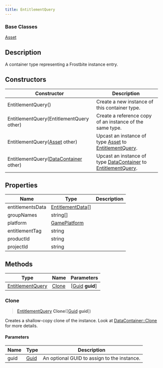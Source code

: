 ```yaml
---
title: EntitlementQuery
---
```

### Base Classes

[Asset](Asset)

## Description

A container type representing a Frostbite instance entry.

## Constructors

| Constructor                                                                 | Description                                                                                                             |
| --------------------------------------------------------------------------- | ----------------------------------------------------------------------------------------------------------------------- |
| EntitlementQuery()                                                          | Create a new instance of this container type.                                                                           |
| EntitlementQuery(EntitlementQuery other)                                    | Create a reference copy of an instance of the same type.                                                                |
| EntitlementQuery([Asset](Asset) other)                                      | Upcast an instance of type [Asset](Asset) to [EntitlementQuery](EntitlementQuery).                                      |
| EntitlementQuery([DataContainer](/vext/ref/shared/class/datacontainer) other) | Upcast an instance of type [DataContainer](/vext/ref/shared/class/datacontainer) to [EntitlementQuery](EntitlementQuery). |

## Properties

| Name             | Type                                   | Description |
| ---------------- | -------------------------------------- | ----------- |
| entitlementsData | [EntitlementData](EntitlementData)\[\] |             |
| groupNames       | string\[\]                             |             |
| platform         | [GamePlatform](GamePlatform)           |             |
| entitlementTag   | string                                 |             |
| productId        | string                                 |             |
| projectId        | string                                 |             |

## Methods

| Type                                 | Name            | Parameters                                     |
| ------------------------------------ | --------------- | ---------------------------------------------- |
| [EntitlementQuery](EntitlementQuery) | [Clone](#clone) | \[[Guid](/vext/ref/shared/class/guid) **guid**\] |

### Clone

> [EntitlementQuery](EntitlementQuery) **Clone**(\[[Guid](/vext/ref/shared/class/guid) **guid**\])

Creates a shallow-copy clone of the instance. Look at [DataContainer::Clone](/vext/ref/shared/class/datacontainer#clone) for more details.

#### Parameters

| Name | Type         | Description                                 |
| ---- | ------------ | ------------------------------------------- |
| guid | [Guid](Guid) | An optional GUID to assign to the instance. |
